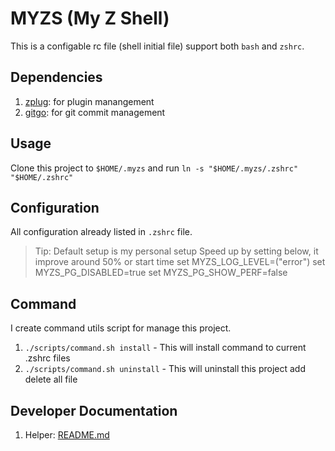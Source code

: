 # MYZS (My Z Shell)

This is a configable rc file (shell initial file) support both `bash` and `zshrc`.

## Dependencies

1. [zplug](https://github.com/zplug/zplug): for plugin manangement
2. [gitgo](https://github.com/kamontat/gitgo): for git commit management

## Usage

Clone this project to `$HOME/.myzs` and run `ln -s "$HOME/.myzs/.zshrc" "$HOME/.zshrc"`

## Configuration

All configuration already listed in `.zshrc` file.

> Tip: Default setup is my personal setup
> Speed up by setting below, it improve around 50% or start time
>             set MYZS_LOG_LEVEL=("error")
>             set MYZS_PG_DISABLED=true
>             set MYZS_PG_SHOW_PERF=false

## Command

I create command utils script for manage this project.

1. `./scripts/command.sh install` - This will install command to current .zshrc files
2. `./scripts/command.sh uninstall` - This will uninstall this project add delete all file

## Developer Documentation

1. Helper: [README.md](./src/utils/helper/README.md)
